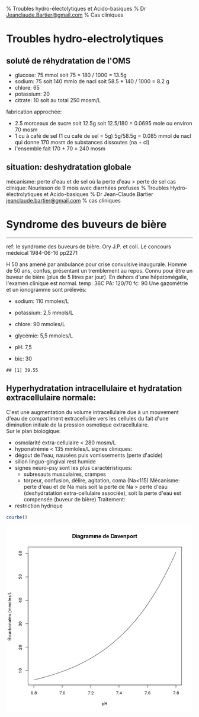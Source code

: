 % Troubles hydro-électolytiques et Acido-basiques
% Dr <Jeanclaude.Bartier@gmail.com>
% Cas cliniques


# Troubles hydro-electrolytiques


## soluté de réhydratation de l'OMS

- glucose: 75 mmol soit 75 * 180 / 1000 = 13.5g
- sodium: 75 soit 140 mmlo de nacl soit 58.5 * 140 / 1000 = 8.2 g
- chlore: 65
- potassium: 20
- citrate: 10
soit au total 250 mosm/L

fabrication approchée:
- 2.5 morceaux de sucre soit 12.5g soit 12.5/180 = 0.0695 mole ou environ 70 mosm
- 1 cu à café de sel (1 cu café de sel = 5g) 5g/58.5g = 0.085 mmol de nacl qui donne 170 mosm de substances dissoutes (na + cl)
- l'ensemble fait 170 + 70 = 240 mosm

## situation: deshydratation globale  
mécanisme: perte d'eau et de sel où la perte d'eau > perte de sel
cas clinique: Nourisson de 9 mois avec diarrhées profuses
% Troubles Hydro-électrolytiques et Acido-basiques
% Dr Jean-Claude.Bartier <jeanclaude.bartier@gmail.com>
% cas cliniques

# Syndrome des buveurs de bière
-----------------------------
ref: le syndrome des buveurs de bière. Ory J.P. et coll. Le concours médeical 1984-06-16 pp2271

H 50 ans amené par ambulance pour crise convulsive inaugurale. Homme de 50 ans, confus, présentant un tremblement au repos. Connu pour être un buveur de bière (plus de 5 litres par jour). En dehors d'une hépatomégalie, l'examen clinique est normal. 
temp: 36C
PA: 120/70
fc: 90
Une gazométrie et un ionogramme sont prélevés:
- sodium: 110 mmoles/L
- potassium: 2,5 mmols/L
- chlore: 90 mmoles/L
- glycémie: 5,5 mmoles/L

- pH: 7,5
- bic: 30

```
## [1] 39.55
```

## Hyperhydratation intracellulaire et hydratation extracellulaire normale:  
C'est une augmentation du volume intracellulaire due à un mouvement d'eau de compartiment extracellulire vers les cellules du fait d'une diminution initiale de la pression osmotique extracellulaire.  
Sur le plan biologique:
- osmolarité extra-cellulaire < 280 mosm/L
- hyponatrémie < 135 mmloles/L
signes cliniques:
- dégout de l'eau, nausées puis vomissements (perte d'acide)
- sillon linguo-gingival rest humide
- signes neuro-psy sont les plus caractéristiques:
  - subresauts musculaires, crampes
  - torpeur, confusion, délire, agitation, coma (Na<115)
Mécanisme: perte d'eau et de Na mais soit la perte de Na > perte d'eau (deshydratation extra-cellulaire associée), soit la perte d'eau est compensée (buveur de bière)
Traitement:
- restriction hydrique


```r
courbe()
```

![plot of chunk unnamed-chunk-2](figure/unnamed-chunk-2.png) 


